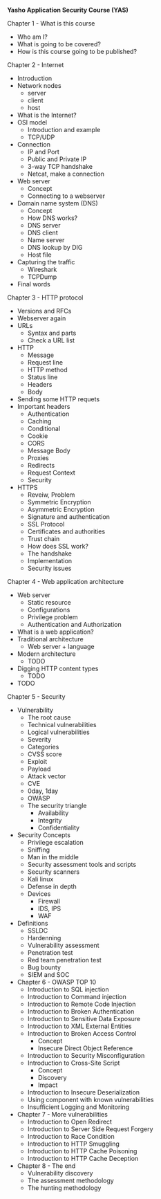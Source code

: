 **Yasho Application Security Course (YAS)**

Chapter 1 - What is this course

- Who am I?
- What is going to be covered?
- How is this course going to be published?

Chapter 2 - Internet
- Introduction
- Network nodes
	- server
	- client
	- host
- What is the Internet?
- OSI model
  - Introduction and example
  - TCP/UDP
- Connection
	- IP and Port
	- Public and Private IP
	- 3-way TCP handshake
	- Netcat, make a connection 
- Web server
	- Concept
	- Connecting to a webserver
- Domain name system (DNS)
	- Concept
	- How DNS works?
	- DNS server
	- DNS client
	- Name server
	- DNS lookup by DIG
	- Host file
- Capturing the traffic
	- Wireshark
	- TCPDump
- Final words

Chapter 3 - HTTP protocol
- Versions and RFCs
- Webserver again
- URLs
  - Syntax and parts
  - Check a URL list 
- HTTP
  - Message
  - Request line
  - HTTP method
  - Status line
  - Headers
  - Body
- Sending some HTTP requets
- Important headers
  - Authentication
  - Caching
  - Conditional
  - Cookie
  - CORS
  - Message Body
  - Proxies
  - Redirects
  - Request Context
  - Security
- HTTPS
  - Reveiw, Problem
  - Symmetric Encryption
  - Asymmetric Encryption
  - Signature and authentication
  - SSL Protocol
  - Certificates and authorities
  - Trust chain
  - How does SSL work?
  - The handshake
  - Implementation
  - Security issues

Chapter 4 - Web application architecture

- Web server
  - Static resource
  - Configurations
  - Privilege problem
  - Authentication and Authorization
- What is a web application?
- Traditional architecture
  - Web server + language
- Modern architecture
  - TODO
- Digging HTTP content types
  - TODO
- TODO

Chapter 5 - Security

- Vulnerability
  - The root cause
  - Technical vulnerabilities
  - Logical vulnerabilities
  - Severity
  - Categories
  - CVSS score
  - Exploit
  - Payload
  - Attack vector
  - CVE
  - 0day, 1day
  - OWASP
  - The security triangle
    - Availability
    - Integrity
    - Confidentiality
- Security Concepts
  - Privilege escalation
  - Sniffing
  - Man in the middle
  - Security assessment tools and scripts
  - Security scanners
  - Kali linux
  - Defense in depth
  - Devices
    - Firewall
    - IDS, IPS
    - WAF
- Definitions
  - SSLDC
  - Hardenning
  - Vulnerability assessment
  - Penetration test
  - Red team penetration test
  - Bug bounty
  - SIEM and SOC
- Chapter 6 - OWASP TOP 10
  - Introduction to SQL injection
  - Introduction to Command injection
  - Introduction to Remote Code Injection
  - Introduction to Broken Authentication
  - Introduction to Sensitive Data Exposure
  - Introduction to XML External Entities
  - Introduction to Broken Access Control
    - Concept
    - Insecure Direct Object Reference
  - Introduction to Security Misconfiguration
  - Introduction to Cross-Site Script
    - Concept
    - Discovery
    - Impact
  - Introduction to Insecure Deserialization
  - Using component with known vulnerabilities
  - Insufficient Logging and Monitoring
- Chapter 7 - More vulnerabilities
  - Introduction to Open Redirect
  - Introduction to Server Side Request Forgery
  - Introduction to Race Condition
  - Introduction to HTTP Smuggling
  - Introduction to HTTP Cache Poisoning
  - Introduction to HTTP Cache Deception
- Chapter 8 - The end
  - Vulnerability discovery
  - The assessment methodology
  - The hunting methodology

